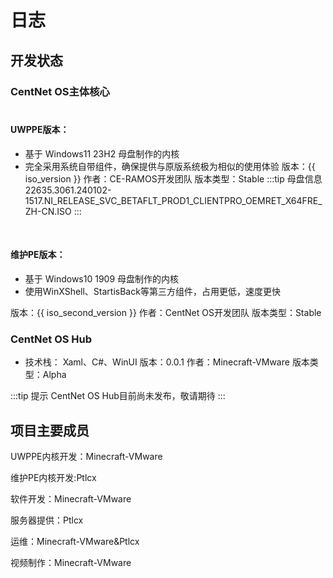 # 日志
## 开发状态

### CentNet OS主体核心<br><br>
#### UWPPE版本：
* 基于 Windows11 23H2 母盘制作的内核
* 完全采用系统自带组件，确保提供与原版系统极为相似的使用体验
<Badge type="tip">版本：{{ iso_version }}</Badge> <Badge type="info">作者：CE-RAMOS开发团队</Badge> <Badge type="warning">版本类型：Stable</Badge>
:::tip 母盘信息
22635.3061.240102-1517.NI_RELEASE_SVC_BETAFLT_PROD1_CLIENTPRO_OEMRET_X64FRE_ZH-CN.ISO
:::
<br>

#### 维护PE版本：
* 基于 Windows10 1909 母盘制作的内核
* 使用WinXShell、StartisBack等第三方组件，占用更低，速度更快

<Badge type="tip">版本：{{ iso_second_version }}</Badge> <Badge type="info">作者：CentNet OS开发团队</Badge> <Badge type="warning">版本类型：Stable</Badge>

### CentNet OS Hub
* 技术栈： Xaml、C#、WinUI
<Badge type="tip">版本：0.0.1</Badge> <Badge type="info">作者：Minecraft-VMware</Badge> <Badge type="warning">版本类型：Alpha</Badge>

:::tip 提示
CentNet OS Hub目前尚未发布，敬请期待
:::

## 项目主要成员

UWPPE内核开发：Minecraft-VMware

维护PE内核开发:Ptlcx

软件开发：Minecraft-VMware

服务器提供：Ptlcx

运维：Minecraft-VMware&Ptlcx

视频制作：Minecraft-VMware

<h2 id="" tabindex="-1"></h2>
